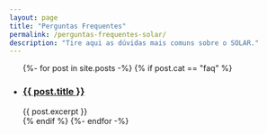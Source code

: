 ```yaml
---
layout: page
title: "Perguntas Frequentes"
permalink: /perguntas-frequentes-solar/
description: "Tire aqui as dúvidas mais comuns sobre o SOLAR."
---
```


 <div class="home">


   
   <ul class="post-list">
     {%- for post in site.posts -%}
     {% if post.cat == "faq" %}
     <li>
       <h3><a class="post-link" href="{{ post.permalink | relative_url }}">
           {{ post.title }}
         </a></h3>
           {{ post.excerpt }}
    </li>
     {% endif %}
     {%- endfor -%}
   </ul>




</div>